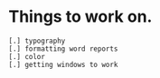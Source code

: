 # Things to work on.
```
[.] typography
[.] formatting word reports
[.] color
[.] getting windows to work
```